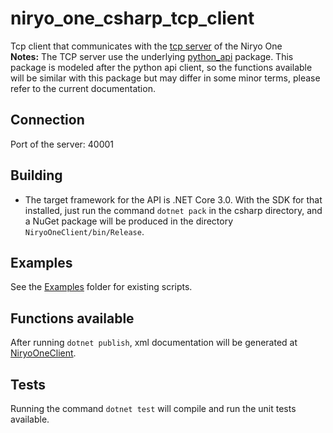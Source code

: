 # niryo_one_csharp_tcp_client
Tcp client that communicates with the [tcp server](../..) of the Niryo One
<br>**Notes:** The TCP server use the underlying [python_api](../../../niryo_one_python_api) package. This package is modeled after the python api client, so the functions available will be similar with this package but may differ in some minor terms, please refer to the current documentation.

## Connection

Port of the server: 40001

## Building

* The target framework for the API is .NET Core 3.0. With the SDK for that installed, just run the command `dotnet pack` in the csharp directory, and a NuGet package will be produced in the directory `NiryoOneClient/bin/Release`. 

## Examples

See the [Examples](Examples) folder for existing scripts.

## Functions available  

After running `dotnet publish`, xml documentation will be generated at [NiryoOneClient](NiryoOneClient/bin/Debug/netcoreapp3.0/publish/NiryoOneClient.xml). 

## Tests

Running the command `dotnet test` will compile and run the unit tests available.